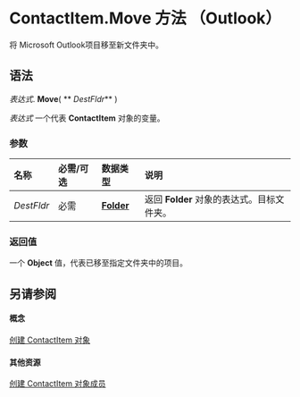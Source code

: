 
# ContactItem.Move 方法 （Outlook）

将 Microsoft Outlook项目移至新文件夹中。


## 语法

 _表达式_. **Move**( ** _DestFldr_** )

 _表达式_ 一个代表 **ContactItem** 对象的变量。


### 参数



|**名称**|**必需/可选**|**数据类型**|**说明**|
|:-----|:-----|:-----|:-----|
| _DestFldr_|必需|**[Folder](3cf6cda8-6d70-666e-2643-9d9c5b9cacfc.md)**|返回  **Folder** 对象的表达式。目标文件夹。|

### 返回值

一个  **Object** 值，代表已移至指定文件夹中的项目。


## 另请参阅


#### 概念


[创建 ContactItem 对象](8e32093c-a678-f1fd-3f35-c2d8994d166f.md)
#### 其他资源


[创建 ContactItem 对象成员](a8b13369-4c87-02aa-e62a-1f3067e559fa.md)